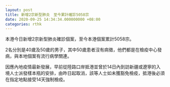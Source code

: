 ```yaml
---
layout: post
title: 新增2宗新型肺炎　至今累計確診5058宗
date: 2020-09-25 14:34:34.000000000 +08:00
categories: rthk
---
```


本港今日新增2宗新型肺炎確診個案，至今本港個案累計5058宗。

2名分別是40歲及50歲的男子，其中50歲患者沒有病徵，他們都是在檢疫中心發病，與本地個案有流行病學關連。

因應內地疫情最新發展，早前從陸路口岸抵港並曾於14日內到訪新疆或遼寧的入境人士派發樣本瓶的安排，由昨日起取消，該等人士如未獲豁免檢疫，抵港後必須在指定地點接受14天強制檢疫。
